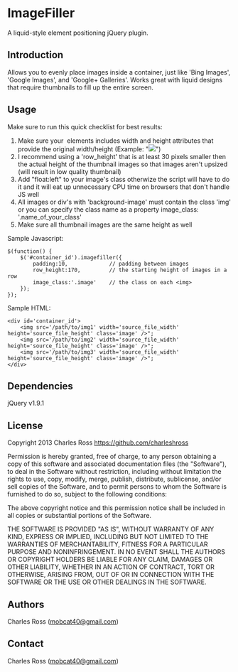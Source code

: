 ImageFiller
===========================
A liquid-style element positioning jQuery plugin.

Introduction
-----------------------------

Allows you to evenly place images inside a container, just like 'Bing Images', 'Google Images', and 'Google+ Galleries'. Works great with liquid designs that require thumbnails to fill up the entire screen.

Usage
-----------------------------

Make sure to run this quick checklist for best results:

1. Make sure your <img> elements includes width and height attributes that provide the original width/height (Example: "<img src='/path/to/img1' width='source_file_width' height='source_file_height' class='image' />")
2. I recommend using a 'row_height' that is at least 30 pixels smaller then the actual height of the thumbnail images so that images aren't upsized (will result in low quality thumbnail)
3. Add "float:left" to your image's class otherwize the script will have to do it and it will eat up unnecessary CPU time on browsers that don't handle JS well
4. All images or div's with 'background-image' must contain the class 'img' or you can specify the class name as a property image_class: '.name_of_your_class'
5. Make sure all thumbnail images are the same height as well

Sample Javascript:

	$(function() {
		$('#container_id').imagefiller({
			padding:10,				// padding between images
			row_height:170,			// the starting height of images in a row
			image_class:'.image'	// the class on each <img>
		});
	});
	
Sample HTML:
	
	<div id='container_id'>
		<img src='/path/to/img1' width='source_file_width' height='source_file_height' class='image' />";
		<img src='/path/to/img2' width='source_file_width' height='source_file_height' class='image' />";
		<img src='/path/to/img3' width='source_file_width' height='source_file_height' class='image' />";
	</div>
	
Dependencies
-----------------------------

jQuery v1.9.1

License
-----------------------------

Copyright 2013 Charles Ross
https://github.com/charleshross

Permission is hereby granted, free of charge, to any person obtaining a copy of this software and associated documentation files (the "Software"), to deal in the Software without restriction, including without limitation the rights to use, copy, modify, merge, publish, distribute, sublicense, and/or sell copies of the Software, and to permit persons to whom the Software is furnished to do so, subject to the following conditions:

The above copyright notice and this permission notice shall be included in all copies or substantial portions of the Software.

THE SOFTWARE IS PROVIDED "AS IS", WITHOUT WARRANTY OF ANY KIND, EXPRESS OR IMPLIED, INCLUDING BUT NOT LIMITED TO THE WARRANTIES OF MERCHANTABILITY, FITNESS FOR A PARTICULAR PURPOSE AND NONINFRINGEMENT. IN NO EVENT SHALL THE AUTHORS OR COPYRIGHT HOLDERS BE LIABLE FOR ANY CLAIM, DAMAGES OR OTHER LIABILITY, WHETHER IN AN ACTION OF CONTRACT, TORT OR OTHERWISE, ARISING FROM, OUT OF OR IN CONNECTION WITH THE SOFTWARE OR THE USE OR OTHER DEALINGS IN THE SOFTWARE.

Authors
-----------------------------

Charles Ross (mobcat40@gmail.com)

Contact
-----------------------------

Charles Ross (mobcat40@gmail.com)